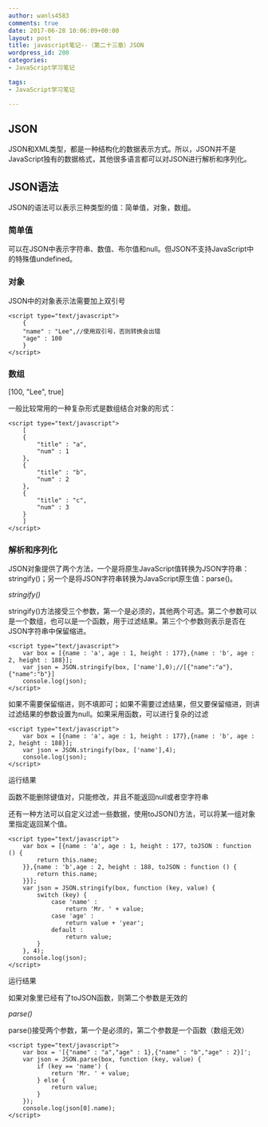 ```yaml
---
author: wanls4583
comments: true
date: 2017-06-28 10:06:09+00:00
layout: post
title: javascript笔记--（第二十三章）JSON
wordpress_id: 200
categories:
- JavaScript学习笔记

tags:
- JavaScript学习笔记

---
```


## JSON
JSON和XML类型，都是一种结构化的数据表示方式。所以，JSON并不是JavaScript独有的数据格式，其他很多语言都可以对JSON进行解析和序列化。

## JSON语法
JSON的语法可以表示三种类型的值：简单值，对象，数组。

### 简单值
可以在JSON中表示字符串、数值、布尔值和null。但JSON不支持JavaScript中的特殊值undefined。

### 对象
JSON中的对象表示法需要加上双引号
```
<script type="text/javascript">
    {
	"name" : "Lee",//使用双引号，否则转换会出错
	"age" : 100
    }
</script>
```
### 数组
[100, "Lee", true]

一般比较常用的一种复杂形式是数组结合对象的形式：
```
<script type="text/javascript">
    [
	{
		"title" : "a",
		"num" : 1
	},
	{
		"title" : "b",
		"num" : 2
	},
	{
		"title" : "c",
		"num" : 3
	}
    ]
</script>
```
### 解析和序列化
JSON对象提供了两个方法，一个是将原生JavaScript值转换为JSON字符串：stringify()；另一个是将JSON字符串转换为JavaScript原生值：parse()。

*stringify()*

stringify()方法接受三个参数，第一个是必须的，其他两个可选。第二个参数可以是一个数组，也可以是一个函数，用于过滤结果。第三个个参数则表示是否在JSON字符串中保留缩进。
```
<script type="text/javascript">
	var box = [{name : 'a', age : 1, height : 177},{name : 'b', age : 2, height : 188}];
	var json = JSON.stringify(box, ['name'],0);//[{"name":"a"},{"name":"b"}]
	console.log(json);
</script>
```
如果不需要保留缩进，则不填即可；如果不需要过滤结果，但又要保留缩进，则讲过滤结果的参数设置为null。如果采用函数，可以进行复杂的过滤
```
<script type="text/javascript">
	var box = [{name : 'a', age : 1, height : 177},{name : 'b', age : 2, height : 188}];
	var json = JSON.stringify(box, ['name'],4);
	console.log(json);
</script>
```
运行结果
<img src="https://wanls4583.github.io/images/posts/JavaScript学习笔记/2017-06-28-javascript笔记--（第二十三章）JSON-1.jpg" alt="" />

函数不能删除键值对，只能修改，并且不能返回null或者空字符串

还有一种方法可以自定义过滤一些数据，使用toJSON()方法，可以将某一组对象里指定返回某个值。
```
<script type="text/javascript">
	var box = [{name : 'a', age : 1, height : 177, toJSON : function () {
		return this.name;
	}},{name : 'b',age : 2, height : 188, toJSON : function () {
		return this.name;
	}}];
	var json = JSON.stringify(box, function (key, value) {
		switch (key) {
			case 'name' : 
				return 'Mr. ' + value;
			case 'age' : 
				return value + 'year';
			default : 
				return value;
		}
	}, 4);
	console.log(json);
</script>
```
运行结果
<img src="https://wanls4583.github.io/images/posts/JavaScript学习笔记/2017-06-28-javascript笔记--（第二十三章）JSON-2.jpg" alt="" />

如果对象里已经有了toJSON函数，则第二个参数是无效的

*parse()*

parse()接受两个参数，第一个是必须的，第二个参数是一个函数（数组无效）
```
<script type="text/javascript">
	var box = '[{"name" : "a","age" : 1},{"name" : "b","age" : 2}]';
	var json = JSON.parse(box, function (key, value) {
		if (key == 'name') {
			return 'Mr. ' + value;
		} else {
			return value;
		}
	});
	console.log(json[0].name);
</script>
```

